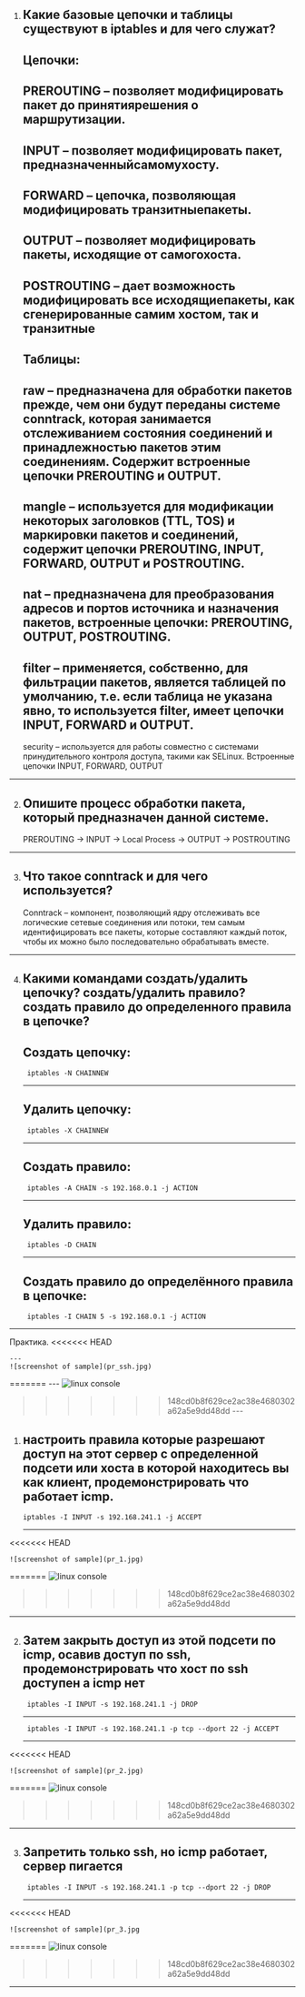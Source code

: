 1. Какие базовые цепочки и таблицы существуют в iptables и для чего служат?
	---
	Цепочки:
	---
	PREROUTING – позволяет модифицировать пакет до принятиярешения о маршрутизации.
	---
	INPUT – позволяет модифицировать пакет, предназначенныйсамомухосту.
	---
	FORWARD – цепочка, позволяющая модифицировать транзитныепакеты.
	---
	OUTPUT – позволяет модифицировать пакеты, исходящие от самогохоста.
	---
	POSTROUTING – дает возможность модифицировать все исходящиепакеты, как сгенерированные самим хостом, так и транзитные
	---
	Таблицы:
	---
	raw – предназначена для обработки пакетов прежде, чем они будут переданы системе conntrack, которая занимается отслеживанием состояния соединений и принадлежностью пакетов этим соединениям. Содержит встроенные цепочки PREROUTING и OUTPUT.
	---
	mangle – используется для модификации некоторых заголовков (TTL, TOS) и маркировки пакетов и соединений, содержит цепочки PREROUTING, INPUT, FORWARD, OUTPUT и POSTROUTING.
	---
	nat – предназначена для преобразования адресов и портов источника и назначения пакетов, встроенные цепочки: PREROUTING, OUTPUT, POSTROUTING.
	---
	filter – применяется, собственно, для фильтрации пакетов, является таблицей по умолчанию, т.е. если таблица не указана явно, то используется filter, имеет цепочки INPUT, FORWARD и OUTPUT.
	---
	security – используется для работы совместно с системами принудительного контроля доступа, такими как SELinux. Встроенные цепочки INPUT, FORWARD, OUTPUT
	
---

2. Опишите процесс обработки пакета, который предназначен данной системе.
	---
	PREROUTING -> INPUT -> Local Process -> OUTPUT -> POSTROUTING
	
---

3. Что такое conntrack и для чего используется?
	---
	Conntrack – компонент, позволяющий ядру отслеживать все логические сетевые соединения или потоки, тем самым идентифицировать все пакеты, которые составляют каждый поток, чтобы их можно было последовательно обрабатывать вместе.

---

4. Какими командами создать/удалить цепочку? создать/удалить правило? создать правило до определенного правила в цепочке?
	---
	Создать цепочку:
	---
		iptables -N CHAINNEW
	---
	Удалить цепочку:
	---
		iptables -X CHAINNEW
	---
	Создать правило:
	---
		iptables -A CHAIN -s 192.168.0.1 -j ACTION
	---
	Удалить правило:
	---
		iptables -D CHAIN
	---
	Создать правило до определённого правила в цепочке:
	---
		iptables -I CHAIN 5 -s 192.168.0.1 -j ACTION

---

Практика.
<<<<<<< HEAD

	---
	![screenshot of sample](pr_ssh.jpg)
=======
	---
	![linux console](pr_ssh.jpg "Console")
>>>>>>> 148cd0b8f629ce2ac38e4680302a62a5e9dd48dd
	---

1.  настроить правила которые разрешают доступ на этот сервер с определенной подсети или хоста в которой находитесь вы как клиент, продемонстрировать что работает icmp.
	---
		iptables -I INPUT -s 192.168.241.1 -j ACCEPT
	---
<<<<<<< HEAD
	
	![screenshot of sample](pr_1.jpg)
=======
	![linux console](pr_1.jpg "Console")
>>>>>>> 148cd0b8f629ce2ac38e4680302a62a5e9dd48dd
	
---

2. Затем закрыть доступ из этой подсети по icmp, осавив доступ по ssh, продемонстрировать что хост по ssh доступен а icmp нет
	---
		iptables -I INPUT -s 192.168.241.1 -j DROP
	---
		iptables -I INPUT -s 192.168.241.1 -p tcp --dport 22 -j ACCEPT
	---
<<<<<<< HEAD
	
	![screenshot of sample](pr_2.jpg)
=======
	![linux console](pr_2.jpg "Console")
>>>>>>> 148cd0b8f629ce2ac38e4680302a62a5e9dd48dd

---
	
3. Запретить только ssh, но icmp работает, сервер пигается
	---
		iptables -I INPUT -s 192.168.241.1 -p tcp --dport 22 -j DROP
	---
<<<<<<< HEAD
	
	![screenshot of sample](pr_3.jpg
=======
	![linux console](pr_3.jpg "Console")
>>>>>>> 148cd0b8f629ce2ac38e4680302a62a5e9dd48dd

---
	
	

